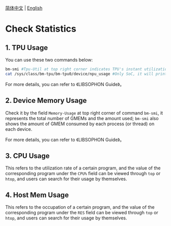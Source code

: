 [简体中文](./Check_Statis.md) | [English](./Check_Statis_EN.md)

# Check Statistics

## 1. TPU Usage
You can use these two commands below:
```bash
bm-smi #Tpu-Util at top right corner indicates TPU's instant utilization, this command is available on both PCIe and SoC. On PCIe, SOPHON Boards, driver and libsophon is needed.
cat /sys/class/bm-tpu/bm-tpu0/device/npu_usage #Only SoC, it will print "usage:0 avusage:0", Usage indicates the NPU utilization within the past time window, and AvUsage indicates the NPU utilization since the driver was installed.
```
For more details, you can refer to 《LIBSOPHON Guide》。

## 2. Device Memory Usage
Check it by the field `Memory-Usage` at top right corner of command `bm-smi`, it represents the total number of GMEMs and the amount used; `bm-smi` also shows the amount of GMEM consumed by each process (or thread) on each device.

For more details, you can refer to 《LIBSOPHON Guide》。

## 3. CPU Usage
This refers to the utilization rate of a certain program, and the value of the corresponding program under the `CPU%` field can be viewed through `top` or `htop`, and users can search for their usage by themselves.

## 4. Host Mem Usage
This refers to the occupation of a certain program, and the value of the corresponding program under the `RES` field can be viewed through `top` or `htop`, and users can search for their usage by themselves.
